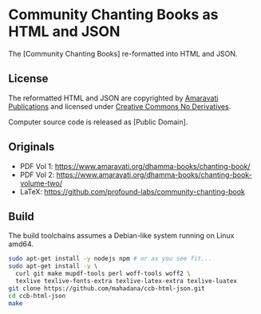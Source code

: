 # Community Chanting Books as HTML and JSON

The [Community Chanting Books] re-formatted into HTML and JSON.

## License

The reformatted HTML and JSON are copyrighted by [Amaravati Publications] and
licensed under [Creative Commons No Derivatives].

Computer source code is released as [Public Domain].

## Originals

- PDF Vol 1: https://www.amaravati.org/dhamma-books/chanting-book/
- PDF Vol 2: https://www.amaravati.org/dhamma-books/chanting-book-volume-two/
- LaTeX: https://github.com/profound-labs/community-chanting-book

## Build

The build toolchains assumes a Debian-like system running on Linux amd64.

```sh
sudo apt-get install -y nodejs npm # or as you see fit...
sudo apt-get install -y \
  curl git make mupdf-tools perl woff-tools woff2 \
  texlive texlive-fonts-extra texlive-latex-extra texlive-luatex
git clone https://github.com/mahadana/ccb-html-json.git
cd ccb-html-json
make
```

[amaravati publications]: https://www.amaravati.org/support/amaravati-publications/
[community chanting book]: https://github.com/profound-labs/community-chanting-book
[creative commons no derivatives]: https://creativecommons.org/licenses/by-nc-nd/3.0/
[creative commons public domain]: https://creativecommons.org/publicdomain/zero/1.0/
